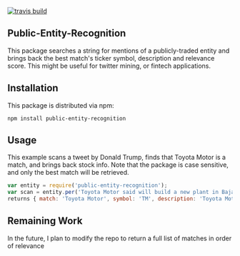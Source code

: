 [![travis build](https://img.shields.io/travis/andrewnaeve/Public-Entity-Recognition.svg)](https://travis-ci.org/andrewnaeve/Public-Entity-Recognition)

## Public-Entity-Recognition

This package searches a string for mentions of a publicly-traded entity and brings back the best match's ticker symbol, description and relevance score.
This might be useful for twitter mining, or fintech applications.

## Installation
This package is distributed via npm:
```
npm install public-entity-recognition
```

## Usage
This example scans a tweet by Donald Trump, finds that Toyota Motor is a match, and brings back stock info. 
Note that the package is case sensitive, and only the best match will be retrieved.
```javascript
var entity = require('public-entity-recognition');
var scan = entity.per('Toyota Motor said will build a new plant in Baja, Mexico, to build Corolla cars for U.S. NO WAY! Build plant in U.S. or pay big border tax.');
returns { match: 'Toyota Motor', symbol: 'TM', description: 'Toyota Motor Corp Ltd Ord', relevance: 0.4 }
```
## Remaining Work
In the future, I plan to modify the repo to return a full list of matches in order of relevance